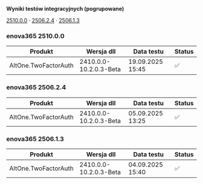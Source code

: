 **Wyniki testów integracyjnych (pogrupowane)**

[2510.0.0](#enova365-251000) · [2506.2.4](#enova365-250624) · [2506.1.3](#enova365-250613)

### enova365 2510.0.0

| Produkt              | Wersja dll             | Data testu       | Status |
|----------------------|------------------------|------------------|--------|
| AltOne.TwoFactorAuth | 2410.0.0-10.2.0.3-Beta | 19.09.2025 15:45 | ✅      |

### enova365 2506.2.4

| Produkt              | Wersja dll             | Data testu       | Status |
|----------------------|------------------------|------------------|--------|
| AltOne.TwoFactorAuth | 2410.0.0-10.2.0.3-Beta | 05.09.2025 13:25 | ✅      |

### enova365 2506.1.3

| Produkt              | Wersja dll             | Data testu       | Status |
|----------------------|------------------------|------------------|--------|
| AltOne.TwoFactorAuth | 2410.0.0-10.2.0.3-Beta | 04.09.2025 15:40 | ✅      |

